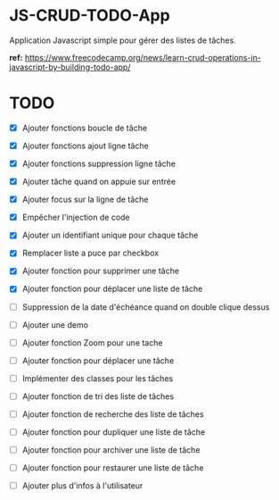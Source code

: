 # JS-CRUD-TODO-App

Application Javascript simple pour gérer des listes de tâches.

**ref:** https://www.freecodecamp.org/news/learn-crud-operations-in-javascript-by-building-todo-app/

# TODO

- [X] Ajouter fonctions boucle de tâche
- [X] Ajouter fonctions ajout ligne tâche
- [X] Ajouter fonctions suppression ligne tâche
- [X] Ajouter tâche quand on appuie sur entrée
- [X] Ajouter focus sur la ligne de tâche
- [X] Empêcher l'injection de code
- [X] Ajouter un identifiant unique pour chaque tâche
- [X] Remplacer liste a puce par checkbox
- [X] Ajouter fonction pour supprimer une tâche
- [X] Ajouter fonction pour déplacer une liste de tâche
- [ ] Suppression de la date d'échéance quand on double clique dessus
- [ ] Ajouter une demo
- [ ] Ajouter fonction Zoom pour une tache
- [ ] Ajouter fonction pour déplacer une tâche
- [ ] Implémenter des classes pour les tâches
- [ ] Ajouter fonction de tri des liste de tâches
- [ ] Ajouter fonction de recherche des liste de tâches
- [ ] Ajouter fonction pour dupliquer une liste de tâche
- [ ] Ajouter fonction pour archiver une liste de tâche
- [ ] Ajouter fonction pour restaurer une liste de tâche
- [ ] Ajouter plus d'infos à l'utilisateur

